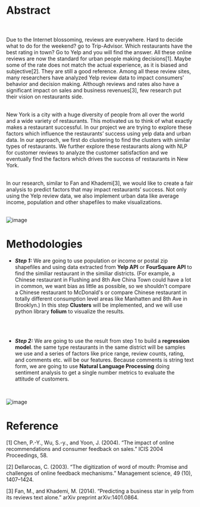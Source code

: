 # Abstract 

<br />
<br />
Due to the Internet blossoming, reviews are everywhere. Hard to decide what to do for the weekend? go to Trip-Advisor. Which restaurants have the best rating in town? Go to Yelp and you will find the answer. All these online reviews are now the standard for urban people making decisions[1]. Maybe some of the rate does not match the actual experience, as it is biased and subjective[2]. They are still a good reference. Among all these review sites, many researchers have analyzed Yelp review data to impact consumers’ behavior and decision making. Although reviews and rates also have a significant impact on sales and business revenues[3], few research put their vision on restaurants side.  
<br />
<br /> 

New York is a city with a huge diversity of people from all over the world and a wide variety of restaurants. This motivated us to think of what exactly makes a restaurant successful. In our project we are trying to explore these factors which influence the restaurants’ success using yelp data and urban data. In our approach, we first do clustering to find the clusters with similar types of restaurants. We further explore these restaurants along with NLP for customer reviews to analyze the customer satisfaction and we eventually find the factors which drives the success of restaurants in New York.
<br />
<br /> 

In our research, similar to Fan and Khademi[3], we would like to create a fair analysis to predict factors that may impact restaurants’ success. Not only using the Yelp review data, we also implement urban data like average income, population and other shapefiles to make visualizations.
<br />
<br /> 
     

![image](https://github.com/JasonZhangzy1757/Applied-Data-Science-Capstone/blob/master/Early%20Framework%20Images/FrameWork.png)

# Methodologies

- ***Step 1:*** We are going to use population or income or postal zip shapefiles and using data extracted from **Yelp API** or **FourSquare API** to find the similiar restaurant in the similiar districts. (For example, a Chinese restaurant in Flushing and 8th Ave China Town could have a lot in common, we want bias as little as possible, so we shouldn't compare a Chinese restaurant to McDonald's or compare Chinese restaurant in totally different consumption level areas like Manhatten and 8th Ave in Brooklyn.) In this step **Clusters** will be implemented, and we will use python library **folium** to visualize the results. 
<br />
<br /> 

- ***Step 2:*** We are going to use the result from step 1 to build a **regression model**. the same type restaurants in the same district will be samples we use and a series of factors like price range, review counts, rating, and comments etc. will be our features. Because comments is string text form, we are going to use **Natural Language Processing** doing sentiment analysis to get a single number metrics to evaluate the attitude of customers.
<br />

![image](https://github.com/JasonZhangzy1757/Applied-Data-Science-Capstone/blob/master/Early%20Framework%20Images/framework%20handwriting%20(1).jpg)





# Reference

[1] Chen, P.-Y., Wu, S.-y., and Yoon, J. (2004). “The impact of online recommendations and consumer feedback on sales.” ICIS 2004 Proceedings, 58.

[2] Dellarocas, C. (2003). “The digitization of word of mouth: Promise and challenges of online feedback mechanisms.” Management science, 49 (10), 1407–1424.

[3] Fan, M., and Khademi, M. (2014). “Predicting a business star in yelp from its reviews text alone.” arXiv preprint arXiv:1401.0864.
